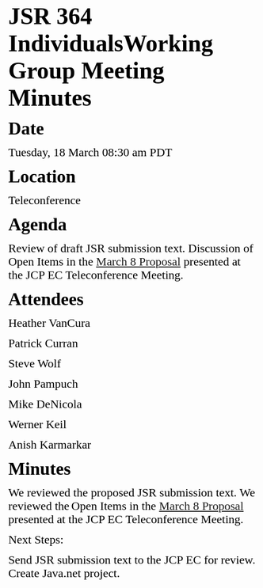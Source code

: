 <font color="#000000"><font face="Times-Roman, serif"><font size="7">**JSR 364 IndividualsWorking Group Meeting Minutes **</font></font></font>

<font color="#000000"><font face="Times-Roman, serif"><font size="6" style="font-size: 27pt">**Date**</font></font></font>

<font color="#000000"><font face="Times-Roman, serif"><font size="5">Tuesday, 18 March 08:30 am PDT</font></font></font>

<font color="#000000"><font face="Times-Roman, serif"><font size="6" style="font-size: 27pt">**Location**</font></font></font>

<font color="#000000"><font face="Times-Roman, serif"><font size="5">Teleconference</font></font></font>

<font color="#000000"><font face="Times-Roman, serif"><font size="6" style="font-size: 27pt">**Agenda**</font></font></font>

<font color="#000000"><font face="Times-Roman, serif"><font size="5">Review of draft JSR submission text. Discussion of Open Items in the [March 8 Proposal](https://jcp.org/aboutJava/communityprocess/ec-public/materials/2014-03-11/Individuals-WG-March-2014.pdf) presented at the JCP EC Teleconference Meeting.</font></font></font>

<font color="#000000"><font face="Times-Roman, serif"><font size="6" style="font-size: 27pt">**Attendees**</font></font></font>

<font color="#000000"><font face="Times-Roman, serif"><font size="5">Heather VanCura</font></font></font>

<font color="#000000"><font face="Times-Roman, serif"><font size="5">Patrick Curran</font></font></font>

<font color="#000000"><font face="Times-Roman, serif"><font size="5">Steve Wolf</font></font></font>

<font color="#000000"><font face="Times-Roman, serif"><font size="5">John Pampuch</font></font></font>

<font color="#000000"><font face="Times-Roman, serif"><font size="5">Mike DeNicola</font></font></font>

<font color="#000000"><font face="Times-Roman, serif"><font size="5">Werner Keil</font></font></font>

<font color="#000000"><font face="Times-Roman, serif"><font size="5">Anish Karmarkar</font></font></font>

<font color="#000000"><font face="Times-Roman, serif"><font size="6" style="font-size: 27pt">**Minutes**</font></font></font>

<font color="#000000"><font face="Times New Roman, serif"><font size="5"><span style="font-weight: normal">We reviewed the proposed JSR submission text. We reviewed the</span></font></font></font> <font color="#000000"><font face="Times-Roman, serif"><font size="5"><span style="font-weight: normal">Open Items in the [March 8 Proposal](https://jcp.org/aboutJava/communityprocess/ec-public/materials/2014-03-11/Individuals-WG-March-2014.pdf) presented at the JCP EC Teleconference Meeting.</span></font></font></font>

<font color="#000000"><font face="Times-Roman, serif"><font size="5">Next Steps:</font></font></font>

<font color="#000000"><font face="Times-Roman, serif"><font size="5">Send JSR submission text to the JCP EC for review. Create Java.net project.</font></font></font>